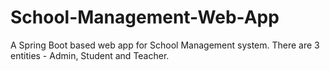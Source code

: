 # School-Management-Web-App
A Spring Boot based web app for School Management system. There are 3 entities - Admin, Student and Teacher.  
